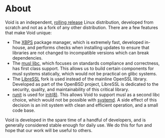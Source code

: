 # About

Void is an independent, [rolling
release](https://en.wikipedia.org/wiki/Rolling_release) Linux distribution,
developed from scratch and not as a fork of any other distribution. There are a
few features that make Void unique:

- The [XBPS](https://github.com/void-linux/xbps) package manager, which is
   extremely fast, developed in-house, and performs checks when installing
   updates to ensure that libraries are not changed to incompatible versions
   which can break dependencies.
- The [musl libc](https://musl.libc.org/), which focuses on standards compliance
   and correctness, has first class support. This allows us to build certain
   components for musl systems statically, which would not be practical on glibc
   systems.
- The [LibreSSL](https://www.libressl.org/) fork is used instead of the mainline
   OpenSSL library. Developed as part of the OpenBSD project, LibreSSL is
   dedicated to the security, quality, and maintainability of this critical
   library.
- [runit](../config/services/index.md) is used for
   [init(8)](https://man.voidlinux.org/init.8). This allows Void to support musl
   as a second libc choice, which would not be possible with
   [systemd](https://www.freedesktop.org/wiki/Software/systemd/). A side effect
   of this decision is an init system with clean and efficient operation, and a
   small code base.

Void is developed in the spare time of a handful of developers, and is generally
considered stable enough for daily use. We do this for fun and hope that our
work will be useful to others.
